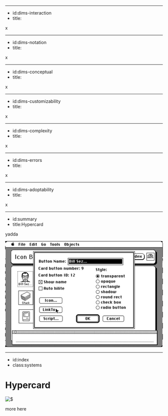 ----------------------------------------------------------------------------------------------------
- id:dims-interaction
- title:<i class='fa fa-cog'></i>

x

----------------------------------------------------------------------------------------------------
- id:dims-notation
- title:<i class='fa fa-cog'></i>

x

----------------------------------------------------------------------------------------------------
- id:dims-conceptual
- title:<i class='fa fa-cog'></i>

x

----------------------------------------------------------------------------------------------------
- id:dims-customizability
- title:<i class='fa fa-cog'></i>

x

----------------------------------------------------------------------------------------------------
- id:dims-complexity
- title:<i class='fa fa-cog'></i>

x

----------------------------------------------------------------------------------------------------
- id:dims-errors
- title:<i class='fa fa-cog'></i>

x

----------------------------------------------------------------------------------------------------
- id:dims-adoptability
- title:<i class='fa fa-cog'></i>

x

----------------------------------------------------------------------------------------------------
- id:summary
- title:Hypercard

yadda

![](img/hypercard.jpg)


----------------------------------------------------------------------------------------------------
- id:index
- class:systems

# Hypercard

![$](content=summary,link=index)

more here

